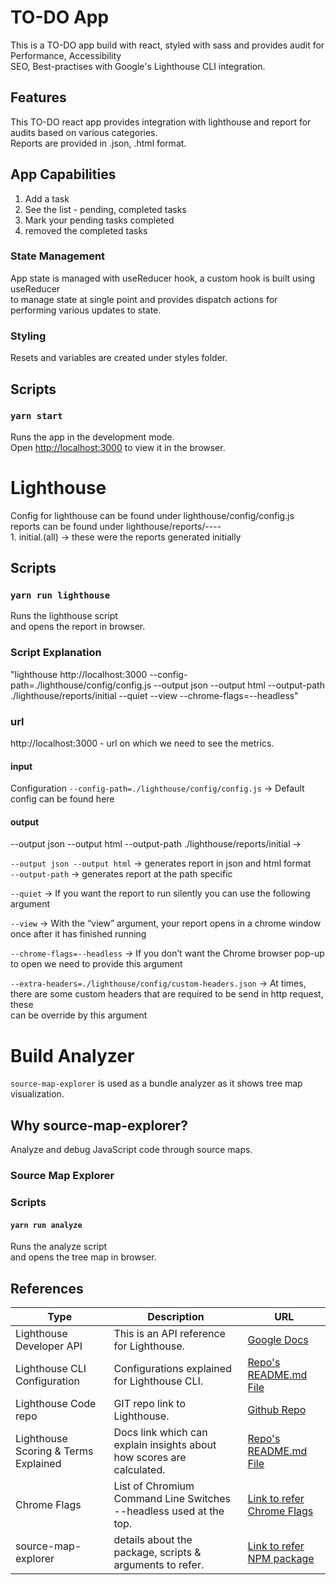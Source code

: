 # TO-DO App

This is a TO-DO app build with react, styled with sass and provides audit for Performance, Accessibility<br />
SEO, Best-practises with Google's Lighthouse CLI integration.

## Features

This TO-DO react app provides integration with lighthouse and report for audits based on various categories.<br />
Reports are provided in .json, .html format.

## App Capabilities
1) Add a task
2) See the list - pending, completed tasks
3) Mark your pending tasks completed
4) removed the completed tasks

### State Management
App state is managed with useReducer hook, a custom hook is built using useReducer<br/> to manage state at single point
and provides dispatch actions for performing various updates to state.

### Styling
Resets and variables are created under styles folder.

## Scripts

### `yarn start`

Runs the app in the development mode.<br />
Open [http://localhost:3000](http://localhost:3000) to view it in the browser.

# Lighthouse

Config for lighthouse can be found under lighthouse/config/config.js<br />
reports can be found under lighthouse/reports/----<br />
    1. initial.(all) -> these were the reports generated initially

## Scripts

### `yarn run lighthouse`
Runs the lighthouse script<br />
and opens the report in browser.

### Script Explanation

"lighthouse http://localhost:3000 --config-path=./lighthouse/config/config.js --output json --output html --output-path ./lighthouse/reports/initial --quiet --view --chrome-flags=--headless"

### url

http://localhost:3000 - url on which we need to see the metrics.

#### input
Configuration
`--config-path=./lighthouse/config/config.js` -> Default config can be found here

#### output
--output json --output html --output-path ./lighthouse/reports/initial ->

`--output json --output html` -> generates report in json and html format<br />
`--output-path` -> generates report at the path specific

`--quiet` -> 
If you want the report to run silently you can use the following argument<br />

`--view` -> 
With the “view” argument, your report opens in a chrome window once after it has finished running<br />

`--chrome-flags=--headless` -> 
If you don’t want the Chrome browser pop-up to open we need to provide this argument<br />

`--extra-headers=./lighthouse/config/custom-headers.json` -> 
At times, there are some custom headers that are required to be send in http request, these<br />
can be override by this argument<br />

# Build Analyzer

`source-map-explorer` is used as a bundle analyzer as it shows tree map visualization.

## Why source-map-explorer?

Analyze and debug JavaScript code through source maps.

### Source Map Explorer

### Scripts

#### `yarn run analyze`
Runs the analyze script<br />
and opens the tree map in browser.

## References

| Type | Description  | URL  |
| ------- | --- | --- |
| Lighthouse Developer API | This is an API reference for Lighthouse. | [Google Docs](https://developers.google.com/web/tools/lighthouse)|
| Lighthouse CLI Configuration | Configurations explained for Lighthouse CLI. | [Repo's README.md File](https://github.com/GoogleChrome/lighthouse/blob/master/docs/configuration.md)  |
| Lighthouse Code repo | GIT repo link to Lighthouse. | [Github Repo](https://github.com/GoogleChrome/lighthouse)|
| Lighthouse Scoring & Terms Explained | Docs link which can explain insights about how scores are calculated. | [Repo's README.md File](https://github.com/GoogleChrome/lighthouse/blob/d2ec9ffbb21de9ad1a0f86ed24575eda32c796f0/docs/scoring.md#how-are-the-scores-weighted)|
| Chrome Flags | List of Chromium Command Line Switches --headless used at the top. | [Link to refer Chrome Flags](http://peter.sh/experiments/chromium-command-line-switches/)|
| source-map-explorer | details about the package, scripts & arguments to refer. | [Link to refer NPM package](https://www.npmjs.com/package/source-map-explorer)|
